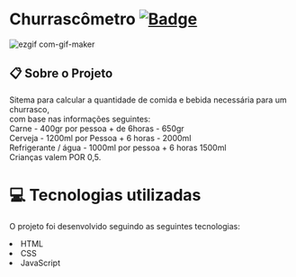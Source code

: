 # Churrascômetro [![ Badge](https://img.shields.io/badge/-Test_the_project_by_clicking_here-gray?style=flat-square&logo=&logoColor=white&link=https://https://https://https://BeatrizFernandess.github.io/Churrascometro/)](https://BeatrizFernandess.github.io/Churrascometro/)

![ezgif com-gif-maker](https://user-images.githubusercontent.com/80279567/115812361-a0693180-a3c7-11eb-959d-364d4b3f263a.gif)



## 📋 Sobre o Projeto
Sitema para calcular a quantidade de comida e bebida necessária para um churrasco,<br/>
com base nas informações seguintes:<br/>
Carne - 400gr por pessoa + de 6horas - 650gr<br/>
Cerveja - 1200ml por Pessoa + 6 horas - 2000ml<br/>
Refrigerante / água - 1000ml por pessoa + 6 horas 1500ml<br/>
Crianças valem POR 0,5.

# 💻 Tecnologias utilizadas
O projeto foi desenvolvido seguindo as seguintes tecnologias:

<li>HTML
<li>CSS
<li>JavaScript
